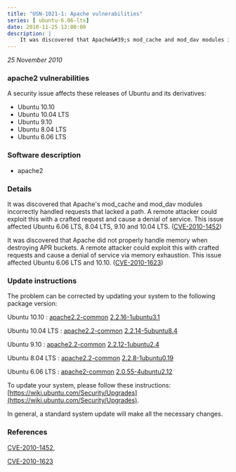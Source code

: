 ```yaml
---
title: "USN-1021-1: Apache vulnerabilities"
series: [ ubuntu-6.06-lts]
date: 2010-11-25 12:00:00
description: |
    It was discovered that Apache&#39;s mod_cache and mod_dav modules incorrectly handled requests that lacked a path. A remote attacker could exploit this with a crafted request and cause a denial of service. This issue affected Ubuntu 6.06 LTS, 8.04 LTS, 9.10 and 10.04 LTS. ([CVE-2010-1452](http://people.ubuntu.com/~ubuntu-security/cve/CVE-2010-1452))
--- 
```

 
 

*25 November 2010*

### apache2 vulnerabilities

A security issue affects these releases of Ubuntu and its derivatives:

* Ubuntu 10.10
* Ubuntu 10.04 LTS
* Ubuntu 9.10
* Ubuntu 8.04 LTS
* Ubuntu 6.06 LTS

### Software description

* apache2 

### Details

It was discovered that Apache&#39;s mod_cache and mod_dav modules incorrectly handled requests that lacked a path. A remote attacker could exploit this with a crafted request and cause a denial of service. This issue affected Ubuntu 6.06 LTS, 8.04 LTS, 9.10 and 10.04 LTS. ([CVE-2010-1452](http://people.ubuntu.com/~ubuntu-security/cve/CVE-2010-1452))

It was discovered that Apache did not properly handle memory when destroying APR buckets. A remote attacker could exploit this with crafted requests and cause a denial of service via memory exhaustion. This issue affected Ubuntu 6.06 LTS and 10.10. ([CVE-2010-1623](http://people.ubuntu.com/~ubuntu-security/cve/CVE-2010-1623)) 

### Update instructions

The problem can be corrected by updating your system to the following package version:

Ubuntu 10.10
 : [apache2.2-common](https://launchpad.net/ubuntu/+source/apache2) <span> [2.2.16-1ubuntu3.1](https://launchpad.net/ubuntu/+source/apache2/2.2.16-1ubuntu3.1) </span> 

Ubuntu 10.04 LTS
 : [apache2.2-common](https://launchpad.net/ubuntu/+source/apache2) <span> [2.2.14-5ubuntu8.4](https://launchpad.net/ubuntu/+source/apache2/2.2.14-5ubuntu8.4) </span> 

Ubuntu 9.10
 : [apache2.2-common](https://launchpad.net/ubuntu/+source/apache2) <span> [2.2.12-1ubuntu2.4](https://launchpad.net/ubuntu/+source/apache2/2.2.12-1ubuntu2.4) </span> 

Ubuntu 8.04 LTS
 : [apache2.2-common](https://launchpad.net/ubuntu/+source/apache2) <span> [2.2.8-1ubuntu0.19](https://launchpad.net/ubuntu/+source/apache2/2.2.8-1ubuntu0.19) </span> 

Ubuntu 6.06 LTS
 : [apache2-common](https://launchpad.net/ubuntu/+source/apache2) <span> [2.0.55-4ubuntu2.12](https://launchpad.net/ubuntu/+source/apache2/2.0.55-4ubuntu2.12) </span> 

To update your system, please follow these instructions: [https://wiki.ubuntu.com/Security/Upgrades](https://wiki.ubuntu.com/Security/Upgrades).

In general, a standard system update will make all the necessary changes. 

### References

 
 [CVE-2010-1452](http://people.ubuntu.com/~ubuntu-security/cve/CVE-2010-1452), 

 [CVE-2010-1623](http://people.ubuntu.com/~ubuntu-security/cve/CVE-2010-1623)
 

